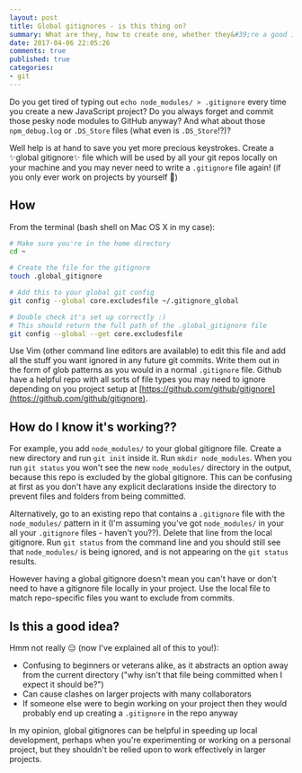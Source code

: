 ```yaml
---
layout: post
title: Global gitignores - is this thing on?
summary: What are they, how to create one, whether they&#39;re a good idea and how to check it&#39;s working!!
date: 2017-04-06 22:05:26
comments: true
published: true
categories:
- git
---
```


Do you get tired of typing out `echo node_modules/ > .gitignore` every time you create a new JavaScript project? Do you always forget and commit those pesky node modules to GitHub anyway? And what about those `npm_debug.log` or `.DS_Store` files (what even is `.DS_Store`⁉️)?

Well help is at hand to save you yet more precious keystrokes. Create a ✨global gitignore✨ file which will be used by all your git repos locally on your machine and you may never need to write a `.gitignore` file again! (if you only ever work on projects by yourself 🎻)

## How

From the terminal (bash shell on Mac OS X in my case):

```sh
# Make sure you're in the home directory
cd ~

# Create the file for the gitignore
touch .global_gitignore

# Add this to your global git config
git config --global core.excludesfile ~/.gitignore_global

# Double check it's set up correctly :)
# This should return the full path of the .global_gitignore file
git config --global --get core.excludesfile
```

Use Vim (other command line editors are available) to edit this file and add all the stuff you want ignored in any future git commits. Write them out in the form of glob patterns as you would in a normal `.gitignore` file. Github have a helpful repo with all sorts of file types you may need to ignore depending on you project setup at [https://github.com/github/gitignore](https://github.com/github/gitignore).

## How do I know it's working??

For example, you add `node_modules/` to your global gitignore file. Create a new directory and run `git init` inside it. Run `mkdir node_modules`. When you run `git status` you won't see the new `node_modules/` directory in the output, because this repo is excluded by the global gitignore. This can be confusing at first as you don't have any explicit declarations inside the directory to prevent files and folders from being committed.

Alternatively, go to an existing repo that contains a `.gitignore` file with the `node_modules/` pattern in it (I'm assuming you've got `node_modules/` in your all your `.gitignore` files - haven't you??). Delete that line from the local gitignore. Run `git status` from the command line and you should still see that `node_modules/` is being ignored, and is not appearing on the `git status` results.

However having a global gitignore doesn't mean you can't have or don't need to have a gitignore file locally in your project. Use the local file to match repo-specific files you want to exclude from commits.

## Is this a good idea?

Hmm not really 😑 (now I've explained all of this to you!):

* Confusing to beginners or veterans alike, as it abstracts an option away from the current directory ("why isn't that file being committed when I expect it should be?")
* Can cause clashes on larger projects with many collaborators
* If someone else were to begin working on your project then they would probably end up creating a `.gitignore` in the repo anyway

In my opinion, global gitignores can be helpful in speeding up local development, perhaps when you're experimenting or working on a personal project, but they shouldn't be relied upon to work effectively in larger projects.
